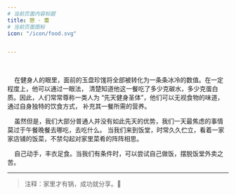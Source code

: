 ```yaml
---
# 当前页面内容标题
title: 憩 · 蕾
# 当前页面图标
icon: "/icon/food.svg"


---
```


<br>

&nbsp;&nbsp;&nbsp;&nbsp;在健身人的眼里，面前的玉盘珍馐将全部被转化为一条条冰冷的数值。在一定程度上，他可以通过一眼法，
清楚知道他这一餐吃了多少克碳水，多少克蛋白质。因此，人们常常尊称一类人为 “先天健身圣体”，他们可以无视食物的味道，通过自身独特的饮食方式，
补充其一餐所需的营养。

&nbsp;&nbsp;&nbsp;&nbsp;虽然但是，我们大部分普通人并没有如此先天的优势，我们一天最焦虑的事情莫过于午餐晚餐去哪吃，去吃什么。
当我们来到饭堂，时常久久伫立，看着一家家店铺的饭菜，不禁勾起对家里菜肴的阵阵相思。

&nbsp;&nbsp;&nbsp;&nbsp;自己动手，丰衣足食。当我们有条件时，可以尝试自己做饭，摆脱饭堂外卖之苦。


--- 

> 注释：家里才有锅，成功就分享。🤤